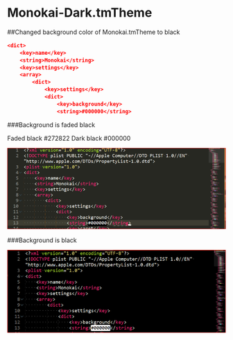 # Monokai-Dark.tmTheme

##Changed background color of Monokai.tmTheme to black

``` json
<dict>
    <key>name</key>
    <string>Monokai</string>
    <key>settings</key>
    <array>
        <dict>
            <key>settings</key>
            <dict>
                <key>background</key>
                <string>#000000</string>
```

###Background is faded black

Faded black #272822
Dark  black #000000

![alt text](Monokia.png "Monokai default")

###Background is black

![alt text](Monokia-Dark.png "Monokai dark")


